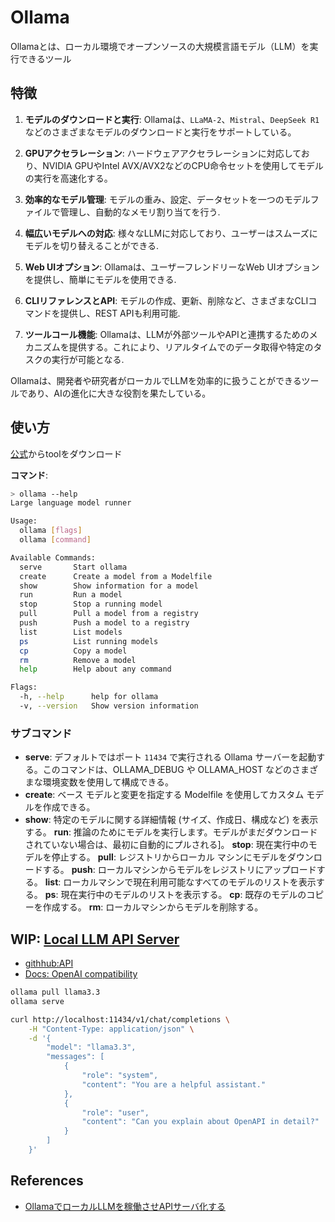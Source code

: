 # Ollama

Ollamaとは、ローカル環境でオープンソースの大規模言語モデル（LLM）を実行できるツール

## 特徴

1. **モデルのダウンロードと実行**: Ollamaは、`LLaMA-2`、`Mistral`、`DeepSeek R1`などのさまざまなモデルのダウンロードと実行をサポートしている。

2. **GPUアクセラレーション**: ハードウェアアクセラレーションに対応しており、NVIDIA GPUやIntel AVX/AVX2などのCPU命令セットを使用してモデルの実行を高速化する。

3. **効率的なモデル管理**: モデルの重み、設定、データセットを一つのモデルファイルで管理し、自動的なメモリ割り当てを行う.

4. **幅広いモデルへの対応**: 様々なLLMに対応しており、ユーザーはスムーズにモデルを切り替えることができる.

5. **Web UIオプション**: Ollamaは、ユーザーフレンドリーなWeb UIオプションを提供し、簡単にモデルを使用できる.

6. **CLIリファレンスとAPI**: モデルの作成、更新、削除など、さまざまなCLIコマンドを提供し、REST APIも利用可能.

7. **ツールコール機能**: Ollamaは、LLMが外部ツールやAPIと連携するためのメカニズムを提供する。これにより、リアルタイムでのデータ取得や特定のタスクの実行が可能となる.

Ollamaは、開発者や研究者がローカルでLLMを効率的に扱うことができるツールであり、AIの進化に大きな役割を果たしている。

## 使い方

[公式](https://ollama.com/download)からtoolをダウンロード

**コマンド**:

```sh
> ollama --help
Large language model runner

Usage:
  ollama [flags]
  ollama [command]

Available Commands:
  serve       Start ollama
  create      Create a model from a Modelfile
  show        Show information for a model
  run         Run a model
  stop        Stop a running model
  pull        Pull a model from a registry
  push        Push a model to a registry
  list        List models
  ps          List running models
  cp          Copy a model
  rm          Remove a model
  help        Help about any command

Flags:
  -h, --help      help for ollama
  -v, --version   Show version information
```  

### サブコマンド

- **serve**:
   デフォルトではポート `11434` で実行される Ollama サーバーを起動する。このコマンドは、OLLAMA_DEBUG や OLLAMA_HOST などのさまざまな環境変数を使用して構成できる。
- **create**:
   ベース モデルと変更を指定する Modelfile を使用してカスタム モデルを作成できる。
- **show**:
   特定のモデルに関する詳細情報 (サイズ、作成日、構成など) を表示する。
**run**:
   推論のためにモデルを実行します。モデルがまだダウンロードされていない場合は、最初に自動的にプルされる]。
**stop**:
   現在実行中のモデルを停止する。
**pull**:
   レジストリからローカル マシンにモデルをダウンロードする。
**push**:
   ローカルマシンからモデルをレジストリにアップロードする。
**list**:
   ローカルマシンで現在利用可能なすべてのモデルのリストを表示する。
**ps**:
   現在実行中のモデルのリストを表示する。
**cp**:
   既存のモデルのコピーを作成する。
**rm**:
   ローカルマシンからモデルを削除する。

## WIP: [Local LLM API Server](https://lmstudio.ai/docs/app/api)

- [githhub:API](https://github.com/ollama/ollama/blob/main/docs/api.md)
- [Docs: OpenAI compatibility](https://ollama.com/blog/openai-compatibility)

```sh
ollama pull llama3.3
ollama serve
```

```sh
curl http://localhost:11434/v1/chat/completions \
    -H "Content-Type: application/json" \
    -d '{
        "model": "llama3.3",
        "messages": [
            {
                "role": "system",
                "content": "You are a helpful assistant."
            },
            {
                "role": "user",
                "content": "Can you explain about OpenAPI in detail?"
            }
        ]
    }'
```

## References

- [OllamaでローカルLLMを稼働させAPIサーバ化する](https://zenn.dev/oyashiro846/articles/797312443fb506)
